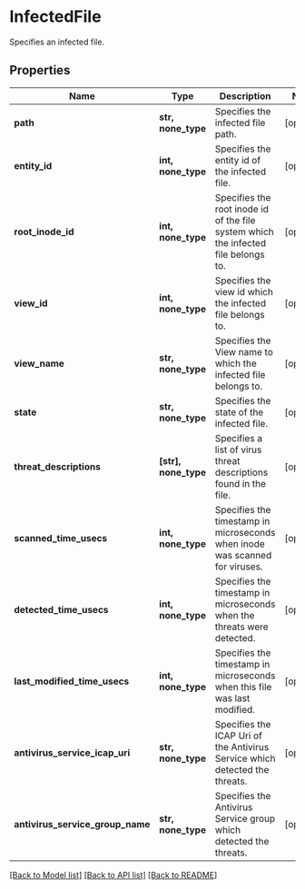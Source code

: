 # InfectedFile

Specifies an infected file.

## Properties
Name | Type | Description | Notes
------------ | ------------- | ------------- | -------------
**path** | **str, none_type** | Specifies the infected file path. | [optional] 
**entity_id** | **int, none_type** | Specifies the entity id of the infected file. | [optional] 
**root_inode_id** | **int, none_type** | Specifies the root inode id of the file system which the infected file belongs to. | [optional] 
**view_id** | **int, none_type** | Specifies the view id which the infected file belongs to. | [optional] 
**view_name** | **str, none_type** | Specifies the View name to which the infected file belongs to. | [optional] 
**state** | **str, none_type** | Specifies the state of the infected file. | [optional] 
**threat_descriptions** | **[str], none_type** | Specifies a list of virus threat descriptions found in the file. | [optional] 
**scanned_time_usecs** | **int, none_type** | Specifies the timestamp in microseconds when inode was scanned for viruses. | [optional] 
**detected_time_usecs** | **int, none_type** | Specifies the timestamp in microseconds when the threats were detected. | [optional] 
**last_modified_time_usecs** | **int, none_type** | Specifies the timestamp in microseconds when this file was last modified. | [optional] 
**antivirus_service_icap_uri** | **str, none_type** | Specifies the ICAP Uri of the Antivirus Service which detected the threats. | [optional] 
**antivirus_service_group_name** | **str, none_type** | Specifies the Antivirus Service group which detected the threats. | [optional] 

[[Back to Model list]](../README.md#documentation-for-models) [[Back to API list]](../README.md#documentation-for-api-endpoints) [[Back to README]](../README.md)


